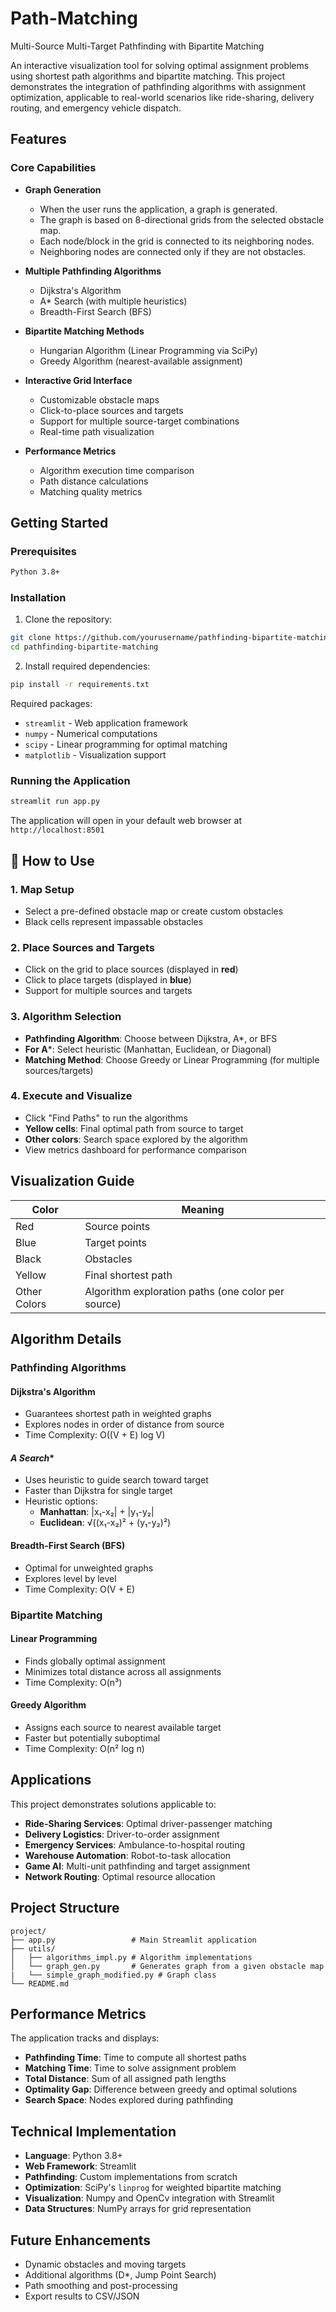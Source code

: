 # Path-Matching
Multi-Source Multi-Target Pathfinding with Bipartite Matching

An interactive visualization tool for solving optimal assignment problems using shortest path algorithms and bipartite matching. This project demonstrates the integration of pathfinding algorithms with assignment optimization, applicable to real-world scenarios like ride-sharing, delivery routing, and emergency vehicle dispatch.

## Features

### Core Capabilities
- **Graph Generation**
  - When the user runs the application, a graph is generated.
  - The graph is based on 8-directional grids from the selected obstacle map.
  - Each node/block in the grid is connected to its neighboring nodes.
  - Neighboring nodes are connected only if they are not obstacles.
  
- **Multiple Pathfinding Algorithms**
  - Dijkstra's Algorithm
  - A* Search (with multiple heuristics)
  - Breadth-First Search (BFS)

- **Bipartite Matching Methods**
  - Hungarian Algorithm (Linear Programming via SciPy)
  - Greedy Algorithm (nearest-available assignment)

- **Interactive Grid Interface**
  - Customizable obstacle maps
  - Click-to-place sources and targets
  - Support for multiple source-target combinations
  - Real-time path visualization

- **Performance Metrics**
  - Algorithm execution time comparison
  - Path distance calculations
  - Matching quality metrics

## Getting Started

### Prerequisites
```bash
Python 3.8+
```

### Installation

1. Clone the repository:
```bash
git clone https://github.com/yourusername/pathfinding-bipartite-matching.git
cd pathfinding-bipartite-matching
```

2. Install required dependencies:
```bash
pip install -r requirements.txt
```

Required packages:
- `streamlit` - Web application framework
- `numpy` - Numerical computations
- `scipy` - Linear programming for optimal matching
- `matplotlib` - Visualization support

### Running the Application

```bash
streamlit run app.py
```

The application will open in your default web browser at `http://localhost:8501`

## 📖 How to Use

### 1. **Map Setup**
   - Select a pre-defined obstacle map or create custom obstacles
   - Black cells represent impassable obstacles

### 2. **Place Sources and Targets**
   - Click on the grid to place sources (displayed in **red**)
   - Click to place targets (displayed in **blue**)
   - Support for multiple sources and targets

### 3. **Algorithm Selection**
   - **Pathfinding Algorithm**: Choose between Dijkstra, A*, or BFS
   - **For A***: Select heuristic (Manhattan, Euclidean, or Diagonal)
   - **Matching Method**: Choose Greedy or Linear Programming (for multiple sources/targets)

### 4. **Execute and Visualize**
   - Click "Find Paths" to run the algorithms
   - **Yellow cells**: Final optimal path from source to target
   - **Other colors**: Search space explored by the algorithm
   - View metrics dashboard for performance comparison

## Visualization Guide

| Color | Meaning |
|-------|---------|
| Red | Source points |
| Blue | Target points |
| Black | Obstacles |
| Yellow | Final shortest path |
| Other Colors | Algorithm exploration paths (one color per source) |

## Algorithm Details

### Pathfinding Algorithms

#### **Dijkstra's Algorithm**
- Guarantees shortest path in weighted graphs
- Explores nodes in order of distance from source
- Time Complexity: O((V + E) log V)

#### **A* Search**
- Uses heuristic to guide search toward target
- Faster than Dijkstra for single target
- Heuristic options:
  - **Manhattan**: |x₁-x₂| + |y₁-y₂| 
  - **Euclidean**: √((x₁-x₂)² + (y₁-y₂)²)

#### **Breadth-First Search (BFS)**
- Optimal for unweighted graphs
- Explores level by level
- Time Complexity: O(V + E)

### Bipartite Matching

#### **Linear Programming**
- Finds globally optimal assignment
- Minimizes total distance across all assignments
- Time Complexity: O(n³)

#### **Greedy Algorithm**
- Assigns each source to nearest available target
- Faster but potentially suboptimal
- Time Complexity: O(n² log n)

## Applications

This project demonstrates solutions applicable to:

- **Ride-Sharing Services**: Optimal driver-passenger matching
- **Delivery Logistics**: Driver-to-order assignment
- **Emergency Services**: Ambulance-to-hospital routing
- **Warehouse Automation**: Robot-to-task allocation
- **Game AI**: Multi-unit pathfinding and target assignment
- **Network Routing**: Optimal resource allocation

## Project Structure

```
project/
├── app.py                 # Main Streamlit application
├── utils/
│   ├── algorithms_impl.py # Algorithm implementations
│   └── graph_gen.py       # Generates graph from a given obstacle map
|   └── simple_graph_modified.py # Graph class
└── README.md
```

## Performance Metrics

The application tracks and displays:
- **Pathfinding Time**: Time to compute all shortest paths
- **Matching Time**: Time to solve assignment problem
- **Total Distance**: Sum of all assigned path lengths
- **Optimality Gap**: Difference between greedy and optimal solutions
- **Search Space**: Nodes explored during pathfinding

## Technical Implementation

- **Language**: Python 3.8+
- **Web Framework**: Streamlit
- **Pathfinding**: Custom implementations from scratch
- **Optimization**: SciPy's `linprog` for weighted bipartite matching
- **Visualization**: Numpy and OpenCv integration with Streamlit
- **Data Structures**: NumPy arrays for grid representation

## Future Enhancements

- Dynamic obstacles and moving targets
- Additional algorithms (D*, Jump Point Search)
- Path smoothing and post-processing
- Export results to CSV/JSON
